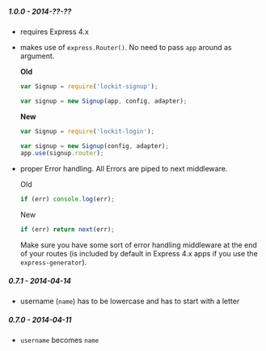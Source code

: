 
##### 1.0.0 - 2014-??-??

- requires Express 4.x
- makes use of `express.Router()`. No need to pass `app` around as argument.

  **Old**

  ```js
  var Signup = require('lockit-signup');

  var signup = new Signup(app, config, adapter);
  ```

  **New**

  ```js
  var Signup = require('lockit-login');

  var signup = new Signup(config, adapter);
  app.use(signup.router);
  ```

- proper Error handling. All Errors are piped to next middleware.

  Old

  ```js
  if (err) console.log(err);
  ```

  New

  ```js
  if (err) return next(err);
  ```

  Make sure you have some sort of error handling middleware at the end of your
  routes (is included by default in Express 4.x apps if you use the `express-generator`).


##### 0.7.1 - 2014-04-14

- username (`name`) has to be lowercase and has to start with a letter

##### 0.7.0 - 2014-04-11

- `username` becomes `name`
